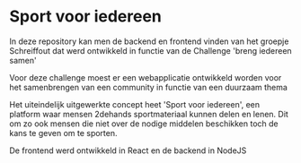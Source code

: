 # Sport voor iedereen

In deze repository kan men de backend en frontend vinden van het groepje Schreiffout dat werd ontwikkeld in functie van de Challenge 'breng iedereen samen'

Voor deze challenge moest er een webapplicatie ontwikkeld worden voor het samenbrengen van een community in functie van een duurzaam thema

Het uiteindelijk uitgewerkte concept heet 'Sport voor iedereen', een platform waar mensen 2dehands sportmateriaal kunnen delen en lenen. Dit om zo ook mensen die niet over de nodige middelen beschikken toch de kans te geven om te sporten.

De frontend werd ontwikkeld in React en de backend in NodeJS
